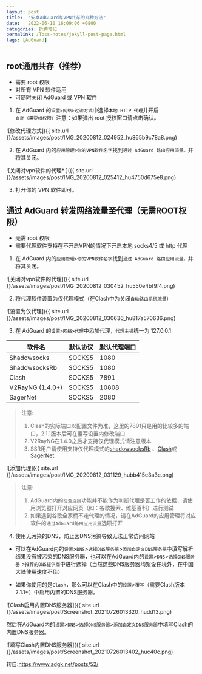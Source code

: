 ```yaml
---
layout: post
title:  "安卓AdGuard与VPN共存的几种方法"
date:   2022-06-10 16:09:06 +0800
categories: 折腾笔记
permalink: /Toss-notes/jekyll-post-page.html
tags: [AdGuard]
---
```


## root通用共存（推荐）

* 需要 root 权限
* 对所有 VPN 软件适用
* 可随时关闭 AdGuard 或 VPN 软件

1. 在 AdGuard 的`设置>网络>过滤方式`中选择`本地 HTTP 代理`并开启`自动（需要根权限）`注意：如果弹出 root 授权窗口请点击确认。

![修改代理方式]({{ site.url }}/assets/images/post/IMG_20200812_024952_hu865b9c78a8.png)

2. 在 AdGuard 内的`应用管理>你的VPN软件名字`找到`通过 AdGuard 路由应用流量。`并将其关闭。

![关闭对vpn软件的代理* ]({{ site.url }}/assets/images/post/IMG_20200812_025412_hu4750d675e8.png)

3. 打开你的 VPN 软件即可。

## 通过 AdGuard 转发网络流量至代理（无需ROOT权限）

* 无需 root 权限
* 需要代理软件支持在不开启VPN的情况下开启本地 socks4/5 或 http 代理

1. 在 AdGuard 内的`应用管理>你的VPN软件名字`找到`通过 AdGuard 路由应用流量。`并将其关闭。

![关闭对vpn软件的代理]({{ site.url }}/assets/images/post/IMG_20200812_030452_hu550e4bf9f4.png)

2. 将代理软件设置为仅代理模式（在Clash中为关闭`自动路由系统流量`）

![设置为仅代理]({{ site.url }}/assets/images/post/IMG_20200812_030636_hu817a570636.png)

3. 在 AdGuard 的`设置>网络>代理`中添加代理，`代理主机`统一为 127.0.0.1

| 软件名           | 默认协议 | 默认代理端口 |
| ---------------- | -------- | ------------ |
| Shadowsocks      | SOCKS5   | 1080         |
| ShadowsocksRb    | SOCKS5   | 1080         |
| Clash            | SOCKS5   | 7891         |
| V2RayNG (1.4.0+) | SOCKS5   | 10808        |
| SagerNet         | SOCKS5   | 2080         |

> 注意:
>
> 1. Clash的实际端口以配置文件为准，这里的7891只是用的比较多的端口，2.1.1版本后可在覆写设置内修改端口
> 2. V2RayNG在1.4.0之后才支持仅代理模式请注意版本
> 3. SSR用户请使用支持仅代理模式的[shadowsocksRb](https://github.com/shadowsocksRb/shadowsocksRb-android)
     、[Clash](https://github.com/Kr328/ClashForAndroid)或[SagerNet](https://github.com/SagerNet/SagerNet)

![添加代理]({{ site.url }}/assets/images/post/IMG_20200812_031129_hubb415e3a3c.png)

> 注意:
>
> 1. AdGuard内的`检查连接`功能并不能作为判断代理是否工作的依据，请使用浏览器打开对应网页（如：谷歌搜索、维基百科）进行测试
> 2. 如果遇到谷歌全家桶不走代理的情况，请在AdGuard的应用管理将对应软件的`通过AdGuard路由应用流量`选项打开

4. 使用无污染的DNS，防止因DNS污染导致无法正常访问网站

* 可以在AdGuard内的`设置`\>`DNS`\>`选择DNS服务器`\>`添加自定义DNS服务器`中填写解析结果没有被污染的DNS服务器，也可以在AdGuard内的`设置`\>`DNS`\>`选择DNS服务器`
  \>`推荐的DNS提供商`中进行选择（当然这些DNS服务器均架设在境外，在中国大陆使用速度不佳）

* 如果你使用的是`Clash`，那么可以在Clash中的`设置`\>`覆写`（需要Clash版本2.1.1+）中启用内置的DNS服务器。

![Clash启用内置DNS服务器]({{ site.url }}/assets/images/post/Screenshot_20210726013320_hudd13.png)

然后在AdGuard内的`设置`\>`DNS`\>`选择DNS服务器`\>`添加自定义DNS服务器`中填写Clash的内置DNS服务器。

![填写Clash内置DNS服务器]({{ site.url }}/assets/images/post/Screenshot_20210726013402_huc40c.png)

转自:<https://www.adgk.net/posts/52/>